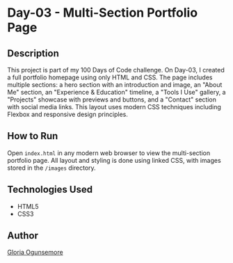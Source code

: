 # Day-03 - Multi-Section Portfolio Page

## Description
This project is part of my 100 Days of Code challenge. On Day-03, I created a full portfolio homepage using only HTML and CSS. The page includes multiple sections: a hero section with an introduction and image, an "About Me" section, an "Experience & Education" timeline, a "Tools I Use" gallery, a "Projects" showcase with previews and buttons, and a "Contact" section with social media links. This layout uses modern CSS techniques including Flexbox and responsive design principles.

## How to Run
Open `index.html` in any modern web browser to view the multi-section portfolio page. All layout and styling is done using linked CSS, with images stored in the `/images` directory.

## Technologies Used
- HTML5  
- CSS3  

## Author
[Gloria Ogunsemore]()
